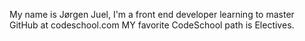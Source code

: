 My name is Jørgen Juel, I'm a front end developer learning to master GitHub at codeschool.com
MY favorite CodeSchool path is Electives.
